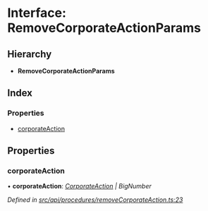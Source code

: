 # Interface: RemoveCorporateActionParams

## Hierarchy

* **RemoveCorporateActionParams**

## Index

### Properties

* [corporateAction](removecorporateactionparams.md#corporateaction)

## Properties

###  corporateAction

• **corporateAction**: *[CorporateAction](../classes/corporateaction.md) | BigNumber*

*Defined in [src/api/procedures/removeCorporateAction.ts:23](https://github.com/PolymathNetwork/polymesh-sdk/blob/56921667/src/api/procedures/removeCorporateAction.ts#L23)*
